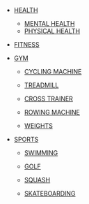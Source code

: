 - [HEALTH]()

    - [MENTAL HEALTH]()
    - [PHYSICAL HEALTH]()

- [FITNESS]()

- [GYM]()

    - [CYCLING MACHINE]()
    - [TREADMILL]()
    - [CROSS TRAINER]()
    - [ROWING MACHINE]()

    - [WEIGHTS]()

- [SPORTS]()

    - [SWIMMING]()
    - [GOLF]()
    - [SQUASH]()

    - [SKATEBOARDING]()